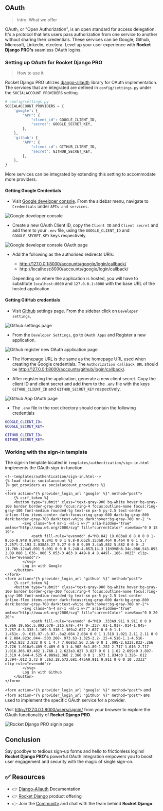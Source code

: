 ## OAuth

> Intro: What we offer

OAuth, or "Open Authorization", is an open standard for access delegation. It's a protocol that lets users pass authorization from one service to another without sharing their credentials. These services can be Google, Github, Microsoft, Linkedin, etcetera. Level up your user experience with **Rocket Django PRO's** seamless OAuth logins.


### Setting up OAuth for Rocket Django PRO

> How to use it 

Rocket Django PRO utilizes [django-allauth](https://docs.allauth.org/en/latest/installation/quickstart.html) library for OAuth implementation.
The services that are integrated are defined in `config/settings.py` under the `SOCIALACCOUNT_PROVIDERS` setting.

```py
# config/settings.py
SOCIALACCOUNT_PROVIDERS = {
    'google': {
        "APP": {
            "client_id": GOOGLE_CLIENT_ID,
            "secret": GOOGLE_SECRET_KEY,
        },
    },
    'github': {
        "APP": {
            "client_id": GITHUB_CLIENT_ID,
            "secret": GITHUB_SECRET_KEY,
        },
    },
}
```
More services can be integrated by extending this setting to accommodate more providers.


#### Getting Google Credentials

- Visit [Google developer console](https://console.cloud.google.com/). From the sidebar menu, navigate to `Credentials` under `APIs and services`.

![Google developer console](https://github.com/app-generator/dummy/assets/57325382/e63df707-d066-453e-a7d2-8ea5425ba85b)

- Create a new OAuth Client ID, copy the `Client ID` and `Client secret` and add them to your `.env` file, using the `GOOGLE_CLIENT_ID` and `GOOGLE_SECRET_KEY` keys respectively.

![Google developer console OAuth page](https://github.com/app-generator/dummy/assets/57325382/bbfaad26-2a4a-4876-bdc9-e23b1e88eaab)

- Add the following as the authorised redirects URIs:
    - http://127.0.0.1:8000/accounts/google/login/callback/
    - http://localhost:8000/accounts/google/login/callback/

    Depending on where the application is hosted, you will have to substitute `localhost:8000` and `127.0.0.1:8000` with the base URL of the hosted application.


#### Getting GitHub credentials

- Visit [Github](https://github.com/settings) settings page. From the sidebar click on `Developer settings`.

![Github settings page](https://github.com/app-generator/dummy/assets/57325382/abbea42b-c2d5-4981-ba41-dfc4920cbcc9)

- From the `Developer Settings`, go to `OAuth Apps` and Register a new application.

![Github register new OAuth application page](https://github.com/app-generator/dummy/assets/57325382/c92ba91d-d5da-4e48-854b-fd210f06e0ec)

- The Homepage URL is the same as the homepage URL used when creating the Google credentials. The `Authorization callback URL` should be http://127.0.0.1:8000/accounts/github/login/callback/.

- After registering the application, generate a new client secret. Copy the client ID and client secret and add them to the `.env` file with the keys `GITHUB_CLIENT_ID` and `GITHUB_SECRET_KEY` respectively.

![Github App OAuth page](https://github.com/app-generator/dummy/assets/57325382/1fd2387e-d884-4867-870f-5258dd0f77c3)

- The `.env` file in the root directory should contain the following credentials
```bash
GOOGLE_CLIENT_ID=
GOOGLE_SECRET_KEY=

GITHUB_CLIENT_ID=
GITHUB_SECRET_KEY=
```


### Working with the sign-in template
The sign-in template located in `templates/authentication/sign-in.html` implements the OAuth sign-in function.
```jinja
<!--templates/authentication/sign-in.html-->
{% load static socialaccount %}
{% get_providers as socialaccount_providers %}
...
<form action="{% provider_login_url 'google' %}" method="post">
    {% csrf_token %}
    <button type="submit" class="text-gray-900 bg-white hover:bg-gray-100 border border-gray-200 focus:ring-4 focus:outline-none focus:ring-gray-100 font-medium rounded-lg text-sm px-5 py-2.5 text-center inline-flex items-center dark:focus:ring-gray-600 dark:bg-gray-800 dark:border-gray-700 dark:text-white dark:hover:bg-gray-700 mr-2 ">
        <svg class="h-4 mr-1 -ml-1 w-7" aria-hidden="true" xmlns="http://www.w3.org/2000/svg" fill="currentColor" viewBox="0 0 18 19">
            <path fill-rule="evenodd" d="M8.842 18.083a8.8 8.8 0 0 1-8.65-8.948 8.841 8.841 0 0 1 8.8-8.652h.153a8.464 8.464 0 0 1 5.7 2.257l-2.193 2.038A5.27 5.27 0 0 0 9.09 3.4a5.882 5.882 0 0 0-.2 11.76h.124a5.091 5.091 0 0 0 5.248-4.057L14.3 11H9V8h8.34c.066.543.095 1.09.088 1.636-.086 5.053-3.463 8.449-8.4 8.449l-.186-.002Z" clip-rule="evenodd"/>
        </svg>
        Log in with Google
    </button>
</form>
<form action="{% provider_login_url 'github' %}" method="post">
    {% csrf_token %}
    <button type="submit" class="text-gray-900 bg-white hover:bg-gray-100 border border-gray-200 focus:ring-4 focus:outline-none focus:ring-gray-100 font-medium rounded-lg text-sm px-5 py-2.5 text-center inline-flex items-center dark:focus:ring-gray-600 dark:bg-gray-800 dark:border-gray-700 dark:text-white dark:hover:bg-gray-700 mr-2">
        <svg class="h-4 mr-1 -ml-1 w-7" aria-hidden="true" xmlns="http://www.w3.org/2000/svg" fill="currentColor" viewBox="0 0 20 20">
            <path fill-rule="evenodd" d="M10 .333A9.911 9.911 0 0 0 6.866 19.65c.5.092.678-.215.678-.477 0-.237-.01-1.017-.014-1.845-2.757.6-3.338-1.169-3.338-1.169a2.627 2.627 0 0 0-1.1-1.451c-.9-.615.07-.6.07-.6a2.084 2.084 0 0 1 1.518 1.021 2.11 2.11 0 0 0 2.884.823c.044-.503.268-.973.63-1.325-2.2-.25-4.516-1.1-4.516-4.9A3.832 3.832 0 0 1 4.7 7.068a3.56 3.56 0 0 1 .095-2.623s.832-.266 2.726 1.016a9.409 9.409 0 0 1 4.962 0c1.89-1.282 2.717-1.016 2.717-1.016.366.83.402 1.768.1 2.623a3.827 3.827 0 0 1 1.02 2.659c0 3.807-2.319 4.644-4.525 4.889a2.366 2.366 0 0 1 .673 1.834c0 1.326-.012 2.394-.012 2.72 0 .263.18.572.681.475A9.911 9.911 0 0 0 10 .333Z" clip-rule="evenodd"/>
        </svg>
        Log in with Github
    </button>
</form>
```

`<form action="{% provider_login_url 'google' %}" method="post">` and `<form action="{% provider_login_url 'github' %}" method="post">` are used to implement the specific OAuth service for a provider.

Visit http://127.0.0.1:8000/users/signin/ from your browser to explore the OAuth functionality of **Rocket Django PRO**.

![Rocket Django PRO signin page](https://github.com/app-generator/dummy/assets/57325382/8d96c33e-1c0b-4d19-8543-b84bc55e3338)


## Conclusion
Say goodbye to tedious sign-up forms and hello to frictionless logins! **Rocket Django PRO's** powerful OAuth integration empowers you to boost user engagement and security with the magic of single sign-on.


## ✅ Resources
- 👉 [Django-Allauth](https://docs.allauth.org/en/latest/introduction/index.html) Documentation
- 👉 [Rocket Django](https://docs.appseed.us/products/rocket/django/) product offering
- 👉 Join the [Community](https://discord.com/invite/fZC6hup) and chat with the team behind **Rocket Django**
